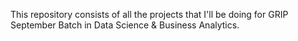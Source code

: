 This repository consists of all the projects that I'll be doing for GRIP September Batch in Data Science & Business Analytics.
